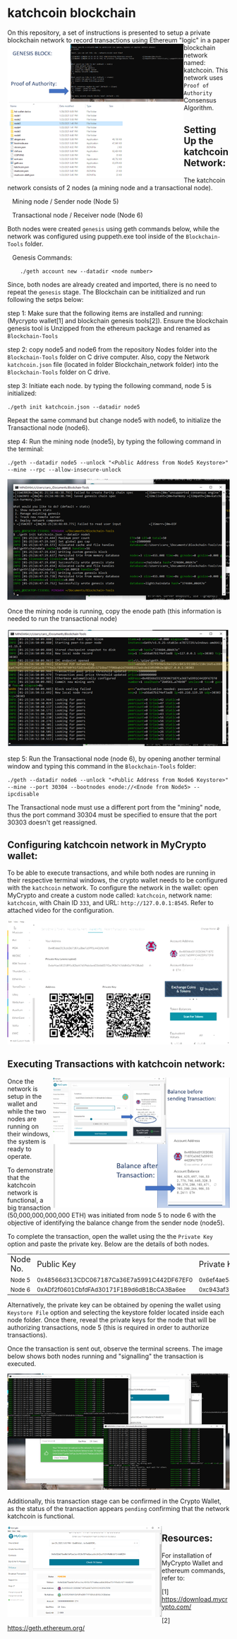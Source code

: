 # katchcoin blockchain

On this repository, a set of instructions is presented to setup a private blockchain network to record transactions using Ethereum "logic" in a paper <img src=Screenshots/genesis_puppet.png width="400" align="left" />blockchain network named: katchcoin. This network uses `Proof of Authority` Consensus Algorithm.



## Setting Up the katchcoin Network:

The katchcoin network consists of 2 nodes (a mining node and a transactional node). 

&ensp; Mining node / Sender node (Node 5)

&ensp; Transactional node / Receiver node (Node 6)

Both nodes were created `genesis` using geth commands below, while the network was configured using puppeth.exe tool inside of the `Blockchain-Tools` folder.

&ensp; Genesis Commands:
```shell
    ./geth account new --datadir <node number>
```
Since, both nodes are already created and imported, there is no need to repeat the `genesis` stage. The Blockchain can be inititialized and run following the setps below:


step 1: Make sure that the following items are installed and running: (Mycrypto wallet[1] and blockchain genesis tools[2]). Ensure the blockchain genesis tool is Unzipped from the ethereum package and renamed as `Blockchain-Tools`

step 2: copy node5 and node6 from the repository Nodes folder into the `Blockchain-Tools` folder on C drive computer. Also, copy the Network `katchcoin.json` file (located in folder Blockchain_network folder) into the `Blockchain-Tools` folder on C drive.

step 3: Initiate each node. by typing the following command, node 5 is initialized:
```shell
./geth init katchcoin.json --datadir node5
``` 
Repeat the same command but change node5 with node6, to initialize the Transactional node (node6).

step 4: Run the mining node (node5), by typing the following command in the terminal: 
```shell
./geth --datadir node5 --unlock "<Public Address from Node5 Keystore>" --mine --rpc --allow-insecure-unlock
```
![node 5 running](Screenshots/run_node5.png)

Once the mining node is running, copy the enode path (this information is needed to run the transactional node)

![copy enode](Screenshots/enode_to_copy.png)

step 5: Run the Transactional node (node 6), by opening another terminal window and typing this command in the `Blockchain-Tools` folder:

```shell
./geth --datadir node6 --unlock "<Public Address from Node6 Keystore>" --mine --port 30304 --bootnodes enode://<Enode from Node5> --ipcdisable
```

The Transactional node must use a different port from the "mining" node, thus the port command 30304 must be specified to ensure that the port 30303 doesn't get reassigned.

## Configuring katchcoin network in MyCrypto wallet:

To be able to execute transactions, and while both nodes are running in their respective terminal windows, the crypto wallet needs to be configured with the `katchcoin` network. To configure the network in the wallet: open MyCrypto and create a custom node called: `katchcoin`, network name: `katchcoin`, with Chain ID `333`, and URL: `http://127.0.0.1:8545`. Refer to attached video for the configuration.

![configuring katchcoin in myCrypto](Screenshots/crypto_network_config.gif)


## Executing Transactions with katchcoin network:

<img src=Screenshots/balances_before_after.png width="400" align="right" />
Once the network is setup in the wallet and while the two nodes are running on their windows, the system is ready to operate.

To demonstrate that the katchcoin network is functional, a big transaction (50,000,000,000,000 ETH) was initiated from node 5 to node 6 with the objective of identifying the balance change from the sender node (node5).

To complete the transaction, open the wallet using the the `Private Key` option and paste the private key. Below are the details of both nodes.

 
<table>
  <tr>
    <td><font size="4">Node No. </font></td>
    <td><font size="4">Public Key </font></td>
    <td><font size="4">Private Key</font></td>
  </tr>
  <tr>
    <td><font size="2">Node 5</font></td>
    <td><font size="2">0x48566d313CDC067187Ca36E7a5991C442DF67EF0</font></td>
    <td><font size="2">0x6ef4ae58135895c82bd476596dcbe60366b007f3ac9f3d747db840a79f538ab0</font></td>
  </tr>
  <tr>
    <td><font size="2">Node 6</font></td>
    <td><font size="2">0xADf2f0601CbfdFAd30171F1B9d6dB1BcCA3Ba6ee</font></td>
    <td><font size="2">0xc943af37754fc653b7087f3562a52941f41c72a77b439427a5501bb9d9e210a8</font></td>
  </tr>
</table>

 Alternatively, the private key can be obtained by opening the wallet using `Keystore File` option and selecting the keystore folder located inside each node folder. Once there, reveal the private keys for the node that will be authorizing transactions, node 5 (this is required in order to authorize transactions).

Once the transaction is sent out, observe the terminal screens. The image below shows both nodes running and "signalling" the transaction is executed.

![nodes running](Screenshots/nodes_running_transac.png)

Additionally, this transaction stage can be confirmed in the Crypto Wallet, as the status of the transaction appears  `pending` confirming that the network katchcoin is functional.

<img src=Screenshots/status_pending.png width="350" align="left" />







## Resources:

For installation of MyCrypto Wallet and ethereum commands, refer to:

[1] https://download.mycrypto.com/

[2] https://geth.ethereum.org/


